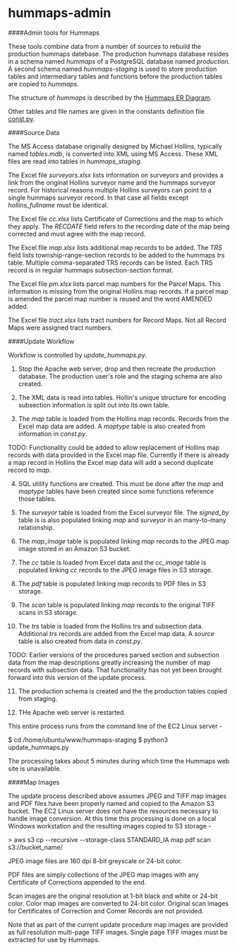 # hummaps-admin 

####Admin tools for Hummaps

These tools combine data from a number of sources to rebuild 
the production hummaps datebase.
The production hummaps database resides in a schema named *hummaps* 
of a PostgreSQL database named *production*.
A second schema named *hummaps-staging* is used to store production tables
and intermediary tables and functions before the production tables are
copied to *hummaps*.

The structure of *hummaps* is described by the 
[Hummaps ER Diagram](https://github.com/chasmack/hummaps-admin/blob/master/docs/hummaps_ER.pdf).

Other tables and file names are given in the constants definition file
[const.py](https://github.com/chasmack/hummaps-admin/blob/master/const.py).

####Source Data

The MS Access database originally designed by Michael Hollins,
typically named *tables.mdb*, is converted into XML using MS Access.
These XML files are read into tables in *hummaps_staging*.

The Excel file *surveyors.xlsx* lists information on surveyors and provides
a link from the original Hollins surveyor name and the hummaps surveyor record.
For historical reasons multiple Hollins surveyors can point to a 
single hummaps surveyor record. 
In that case all fields except *hollins_fullname* must be identical.

The Excel file *cc.xlsx* lists Certificate of Corrections and the map
to which they apply. The *RECDATE* field refers to the recording date
of the map being corrected and must agree with the map record.

The Excel file *map.xlsx* lists additional map records to be added.
The *TRS* field lists township-range-section records to be added to the
hummaps *trs* table. Multiple comma-separated TRS records can be listed.
Each TRS record is in regular hummaps subsection-section format.

The Excel file *pm.xlsx* lists parcel map numbers for the Parcel Maps.
This information is missing from the original Hollins map records.
If a parcel map is amended the parcel map number is reused and the
word AMENDED added.

The Excel file *tract.xlsx* lists tract numbers for Record Maps.
Not all Record Maps were assigned tract numbers.

####Update Workflow

Workflow is controlled by *update_hummaps.py*.

1. Stop the Apache web server, drop and then recreate the *production* database.
The production user's role and the staging schema are also created.

2. The XML data is read into tables. Hollin's unique structure for encoding
subsection information is split out into its own table.

3. The *map* table is loaded from the Hollins map records.
Records from the Excel map data are added. A *maptype* table is also
created from information in *const.py*.

TODO: Functionality could be added to allow replacement of Hollins map
records with data provided in the Excel map file. Currently if there is
already a map record in Hollins the Excel map data will add a second duplicate
record to *map*. 

4. SQL utility functions are created. This must be done after the *map* and *maptype*
tables have been created since some functions reference those tables.

5. The *surveyor* table is loaded from the Excel surveyor file.
The *signed_by* table is is also populated linking *map* and *surveyor*
in an many-to-many relationship.

6. The *map_image* table is populated linking *map* records to the 
JPEG map image stored in an Amazon S3 bucket.

7. The *cc* table is loaded from Excel data and the *cc_image* table
is populated linking *cc* records to the JPEG image files in S3 storage.

8. The *pdf* table is populated linking *map* records to PDF files in S3 storage.

9. The *scan* table is populated linking *map* records to the original TIFF scans
in S3 storage.

10. The *trs* table is loaded from the Hollins trs and subsection data. 
Additional *trs* records are added from the Excel map data. 
A *source* table is also created from data in *const.py*. 

TODO: Earlier versions of the procedures parsed section and subsection data from the
map descriptions greatly increasing the number of map records with subsection data.
That functionality has not yet been brought forward into this version of the update process.

11. The production schema is created and the the production tables copied from staging.

12. THe Apache web server is restarted. 

This entire process runs from the command line of the EC2 Linux server -

$ cd /home/ubuntu/www/hummaps-staging
$ python3 update_hummaps.py

The processing takes about 5 minutes during which time the Hummaps web site is unavailable.

####Map Images

The update process described above assumes JPEG and TIFF map images and PDF files 
have been properly named and copied to the Amazon S3 bucket. The EC2 Linux server
does not have the resources necessary to handle image conversion. At this time 
this processing is done on a local Windows workstation and the resulting images
copied to S3 storage -

\> aws s3 cp --recursive --storage-class STANDARD_IA map pdf scan s3://bucket_name/

JPEG image files are 160 dpi 8-bit greyscale or 24-bit color.

PDF files are simply collections of the JPEG map images with any 
Certificate of Corrections appended to the end.

Scan images are the original resolution at 1-bit black and white or
24-bit color. Color map images are converted to 24-bit color. 
Original scan images for Certificates of Correction and Corner Records 
are not provided. 

Note that as part of the current update procedure map images are
provided as full resolution multi-page TIFF images. Single page 
TIFF images must be extracted for use by Hummaps.


